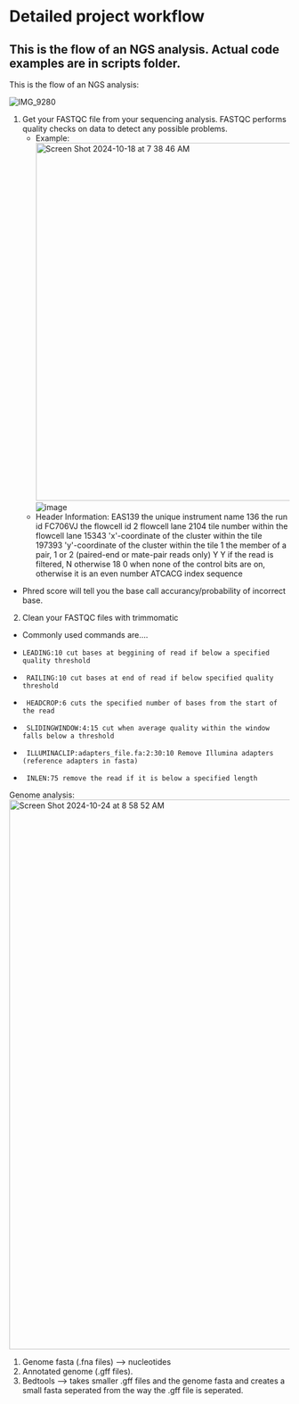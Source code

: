 # Detailed project workflow
## This is the flow of an NGS analysis. Actual code examples are in scripts folder.
This is the flow of an NGS analysis:

![IMG_9280](https://github.com/user-attachments/assets/f7efbb48-428e-419b-805b-ed3786e999b6)

1. Get your FASTQC file from your sequencing analysis. FASTQC performs quality checks on data to detect any possible problems.
   - Example: <img width="642" alt="Screen Shot 2024-10-18 at 7 38 46 AM" src="https://github.com/user-attachments/assets/f5361328-b28a-49c4-a35a-cc508b5a62c1">  ![image](https://github.com/user-attachments/assets/b2d7f028-66bb-41e7-bb52-e1e224b76f8d)
   - Header Information:
      EAS139 the unique instrument name 
      136 the run id 
      FC706VJ the flowcell id 
      2 flowcell lane 
      2104 tile number within the flowcell lane 
      15343 'x'-coordinate of the cluster within the tile
      197393 'y'-coordinate of the cluster within the tile 
      1 the member of a pair, 1 or 2 (paired-end or mate-pair reads only)
      Y Y if the read is filtered, N otherwise 
      18 0 when none of the control bits are on, otherwise it is an even number 
      ATCACG index sequence
  - Phred score will tell you the base call accurancy/probability of incorrect base.
2. Clean your FASTQC files with trimmomatic
  - Commonly used commands are….
  - 	LEADING:10 cut bases at beggining of read if below a specified quality threshold
  - 	 RAILING:10 cut bases at end of read if below specified quality threshold
  - 	 HEADCROP:6 cuts the specified number of bases from the start of the read
  - 	 SLIDINGWINDOW:4:15 cut when average quality within the window falls below a threshold
  - 	 ILLUMINACLIP:adapters_file.fa:2:30:10 Remove Illumina adapters (reference adapters in fasta)
  - 	 INLEN:75 remove the read if it is below a specified length
Genome analysis:
<img width="986" alt="Screen Shot 2024-10-24 at 8 58 52 AM" src="https://github.com/user-attachments/assets/c2f22aaa-d0db-46f1-987e-9e060d9eb29d">
1. Genome fasta (.fna files) --> nucleotides
2. Annotated genome (.gff files).
3. Bedtools --> takes smaller .gff files and the genome fasta and creates a small fasta seperated from the way the .gff file is seperated.

 

